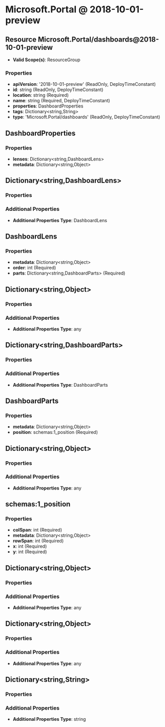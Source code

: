 # Microsoft.Portal @ 2018-10-01-preview

## Resource Microsoft.Portal/dashboards@2018-10-01-preview
* **Valid Scope(s)**: ResourceGroup
### Properties
* **apiVersion**: '2018-10-01-preview' (ReadOnly, DeployTimeConstant)
* **id**: string (ReadOnly, DeployTimeConstant)
* **location**: string (Required)
* **name**: string (Required, DeployTimeConstant)
* **properties**: DashboardProperties
* **tags**: Dictionary<string,String>
* **type**: 'Microsoft.Portal/dashboards' (ReadOnly, DeployTimeConstant)

## DashboardProperties
### Properties
* **lenses**: Dictionary<string,DashboardLens>
* **metadata**: Dictionary<string,Object>

## Dictionary<string,DashboardLens>
### Properties
### Additional Properties
* **Additional Properties Type**: DashboardLens

## DashboardLens
### Properties
* **metadata**: Dictionary<string,Object>
* **order**: int (Required)
* **parts**: Dictionary<string,DashboardParts> (Required)

## Dictionary<string,Object>
### Properties
### Additional Properties
* **Additional Properties Type**: any

## Dictionary<string,DashboardParts>
### Properties
### Additional Properties
* **Additional Properties Type**: DashboardParts

## DashboardParts
### Properties
* **metadata**: Dictionary<string,Object>
* **position**: schemas:1_position (Required)

## Dictionary<string,Object>
### Properties
### Additional Properties
* **Additional Properties Type**: any

## schemas:1_position
### Properties
* **colSpan**: int (Required)
* **metadata**: Dictionary<string,Object>
* **rowSpan**: int (Required)
* **x**: int (Required)
* **y**: int (Required)

## Dictionary<string,Object>
### Properties
### Additional Properties
* **Additional Properties Type**: any

## Dictionary<string,Object>
### Properties
### Additional Properties
* **Additional Properties Type**: any

## Dictionary<string,String>
### Properties
### Additional Properties
* **Additional Properties Type**: string

